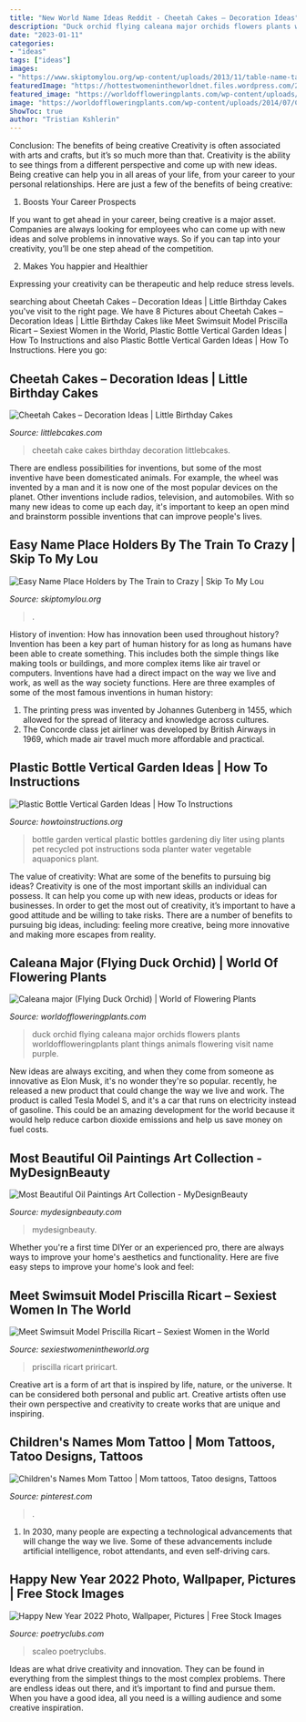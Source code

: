 ```yaml
---
title: "New World Name Ideas Reddit - Cheetah Cakes – Decoration Ideas"
description: "Duck orchid flying caleana major orchids flowers plants worldoffloweringplants plant things animals flowering visit name purple"
date: "2023-01-11"
categories:
- "ideas"
tags: ["ideas"]
images:
- "https://www.skiptomylou.org/wp-content/uploads/2013/11/table-name-tags-display-1.jpg"
featuredImage: "https://hottestwomenintheworldnet.files.wordpress.com/2019/10/priricart___bmahk1if7gg___.jpg?w=768"
featured_image: "https://worldoffloweringplants.com/wp-content/uploads/2014/07/Caleana-major-Flying-Duck-Orchid2.jpg"
image: "https://worldoffloweringplants.com/wp-content/uploads/2014/07/Caleana-major-Flying-Duck-Orchid2.jpg"
ShowToc: true
author: "Tristian Kshlerin"
---
```



Conclusion: The benefits of being creative
Creativity is often associated with arts and crafts, but it’s so much more than that. Creativity is the ability to see things from a different perspective and come up with new ideas. Being creative can help you in all areas of your life, from your career to your personal relationships.
Here are just a few of the benefits of being creative:

1. Boosts Your Career Prospects

If you want to get ahead in your career, being creative is a major asset. Companies are always looking for employees who can come up with new ideas and solve problems in innovative ways. So if you can tap into your creativity, you’ll be one step ahead of the competition.

2. Makes You happier and Healthier

Expressing your creativity can be therapeutic and help reduce stress levels.

	

		
searching about Cheetah Cakes – Decoration Ideas | Little Birthday Cakes you've visit to the right page. We have 8 Pictures about Cheetah Cakes – Decoration Ideas | Little Birthday Cakes like Meet Swimsuit Model Priscilla Ricart – Sexiest Women in the World, Plastic Bottle Vertical Garden Ideas | How To Instructions and also Plastic Bottle Vertical Garden Ideas | How To Instructions. Here you go:
		
    
## Cheetah Cakes – Decoration Ideas | Little Birthday Cakes

<img loading=lazy src="https://www.littlebcakes.com/wp-content/uploads/2014/02/Cheetah-Cake.jpg" onerror="this.onerror=null;this.src='https://tse1.mm.bing.net/th?id=OIP.5DkrL3y17bu9aMrsV_bzEwHaKS&amp;pid=15.1';" alt="Cheetah Cakes – Decoration Ideas | Little Birthday Cakes">

_Source: littlebcakes.com_

>cheetah cake cakes birthday decoration littlebcakes. 

	

There are endless possibilities for inventions, but some of the most inventive have been domesticated animals. For example, the wheel was invented by a man and it is now one of the most popular devices on the planet. Other inventions include radios, television, and automobiles. With so many new ideas to come up each day, it's important to keep an open mind and brainstorm possible inventions that can improve people's lives.

    
## Easy Name Place Holders By The Train To Crazy | Skip To My Lou

<img loading=lazy src="https://www.skiptomylou.org/wp-content/uploads/2013/11/table-name-tags-display-1.jpg" onerror="this.onerror=null;this.src='https://tse3.mm.bing.net/th?id=OIP.wrQpW8HJDYwD8VOjJyyhGgHaE8&amp;pid=15.1';" alt="Easy Name Place Holders by The Train to Crazy | Skip To My Lou">

_Source: skiptomylou.org_

>. 

	

History of invention: How has innovation been used throughout history?
Invention has been a key part of human history for as long as humans have been able to create something. This includes both the simple things like making tools or buildings, and more complex items like air travel or computers. Inventions have had a direct impact on the way we live and work, as well as the way society functions. 
Here are three examples of some of the most famous inventions in human history: 

1) The printing press was invented by Johannes Gutenberg in 1455, which allowed for the spread of literacy and knowledge across cultures. 
2) The Concorde class jet airliner was developed by British Airways in 1969, which made air travel much more affordable and practical.

    
## Plastic Bottle Vertical Garden Ideas | How To Instructions

<img loading=lazy src="http://www.howtoinstructions.org/wp-content/uploads/2016/08/Plastic-Bottle-Vertical-Garden-Ideas-5.jpg" onerror="this.onerror=null;this.src='https://tse1.mm.bing.net/th?id=OIP.VhMElewHZXp521Bnb1JKJAHaKH&amp;pid=15.1';" alt="Plastic Bottle Vertical Garden Ideas | How To Instructions">

_Source: howtoinstructions.org_

>bottle garden vertical plastic bottles gardening diy liter using plants pet recycled pot instructions soda planter water vegetable aquaponics plant. 

	

The value of creativity: What are some of the benefits to pursuing big ideas?
Creativity is one of the most important skills an individual can possess. It can help you come up with new ideas, products or ideas for businesses. In order to get the most out of creativity, it’s important to have a good attitude and be willing to take risks. There are a number of benefits to pursuing big ideas, including: feeling more creative, being more innovative and making more escapes from reality.

    
## Caleana Major (Flying Duck Orchid) | World Of Flowering Plants

<img loading=lazy src="https://worldoffloweringplants.com/wp-content/uploads/2014/07/Caleana-major-Flying-Duck-Orchid2.jpg" onerror="this.onerror=null;this.src='https://tse2.mm.bing.net/th?id=OIP.JOL-Ag37z0mocXTJrQTq2AHaJ4&amp;pid=15.1';" alt="Caleana major (Flying Duck Orchid) | World of Flowering Plants">

_Source: worldoffloweringplants.com_

>duck orchid flying caleana major orchids flowers plants worldoffloweringplants plant things animals flowering visit name purple. 

	

New ideas are always exciting, and when they come from someone as innovative as Elon Musk, it's no wonder they're so popular. recently, he released a new product that could change the way we live and work. The product is called Tesla Model S, and it's a car that runs on electricity instead of gasoline. This could be an amazing development for the world because it would help reduce carbon dioxide emissions and help us save money on fuel costs.

    
## Most Beautiful Oil Paintings Art Collection - MyDesignBeauty

<img loading=lazy src="https://www.mydesignbeauty.com/wp-content/uploads/2016/10/beautiful-oil-paintings-art-collection-by-mydesignbeauty-4.jpg" onerror="this.onerror=null;this.src='https://tse1.mm.bing.net/th?id=OIP.M3C-PjZX8ilyk_C77vTUEgHaFN&amp;pid=15.1';" alt="Most Beautiful Oil Paintings Art Collection - MyDesignBeauty">

_Source: mydesignbeauty.com_

>mydesignbeauty. 

	

Whether you're a first time DIYer or an experienced pro, there are always ways to improve your home's aesthetics and functionality. Here are five easy steps to improve your home's look and feel: 

    
## Meet Swimsuit Model Priscilla Ricart – Sexiest Women In The World

<img loading=lazy src="https://hottestwomenintheworldnet.files.wordpress.com/2019/10/priricart___bmahk1if7gg___.jpg?w=768" onerror="this.onerror=null;this.src='https://tse4.mm.bing.net/th?id=OIP.8g0opagkplLhh-Uhwyj-9QHaJP&amp;pid=15.1';" alt="Meet Swimsuit Model Priscilla Ricart – Sexiest Women in the World">

_Source: sexiestwomenintheworld.org_

>priscilla ricart priricart. 

	

Creative art is a form of art that is inspired by life, nature, or the universe. It can be considered both personal and public art. Creative artists often use their own perspective and creativity to create works that are unique and inspiring.

    
## Children&#039;s Names Mom Tattoo | Mom Tattoos, Tatoo Designs, Tattoos

<img loading=lazy src="https://i.pinimg.com/736x/df/84/26/df8426cb315bc0cce3edf55c19c01211--children-names-tatoo-designs.jpg" onerror="this.onerror=null;this.src='https://tse1.mm.bing.net/th?id=OIP.rFTxhBzyIyyuK9_zbzlDAgHaJ3&amp;pid=15.1';" alt="Children&#039;s Names Mom Tattoo | Mom tattoos, Tatoo designs, Tattoos">

_Source: pinterest.com_

>. 

	

1. In 2030, many people are expecting a technological advancements that will change the way we live. Some of these advancements include artificial intelligence, robot attendants, and even self-driving cars. 

    
## Happy New Year 2022 Photo, Wallpaper, Pictures | Free Stock Images

<img loading=lazy src="https://poetryclubs.com/wp-content/uploads/2021/05/free-stock-happy-new-year-2022-images-1-768x512.jpg" onerror="this.onerror=null;this.src='https://tse3.mm.bing.net/th?id=OIP.9CQ6cBkVcnMiMB5NqKPdeQHaE8&amp;pid=15.1';" alt="Happy New Year 2022 Photo, Wallpaper, Pictures | Free Stock Images">

_Source: poetryclubs.com_

>scaleo poetryclubs. 

	

Ideas are what drive creativity and innovation. They can be found in everything from the simplest things to the most complex problems. There are endless ideas out there, and it’s important to find and pursue them. When you have a good idea, all you need is a willing audience and some creative inspiration.

